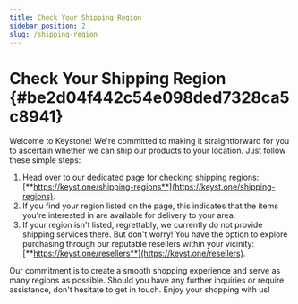```yaml
---
title: Check Your Shipping Region
sidebar_position: 2
slug: /shipping-region
---
```




# **Check Your Shipping Region** {#be2d04f442c54e098ded7328ca5c8941}


Welcome to Keystone! We're committed to making it straightforward for you to ascertain whether we can ship our products to your location. Just follow these simple steps:

1. Head over to our dedicated page for checking shipping regions: [**https://keyst.one/shipping-regions**](https://keyst.one/shipping-regions).
1. If you find your region listed on the page, this indicates that the items you're interested in are available for delivery to your area.
1. If your region isn't listed, regrettably, we currently do not provide shipping services there. But don't worry! You have the option to explore purchasing through our reputable resellers within your vicinity: [**https://keyst.one/resellers**](https://keyst.one/resellers).

Our commitment is to create a smooth shopping experience and serve as many regions as possible. Should you have any further inquiries or require assistance, don't hesitate to get in touch. Enjoy your shopping with us!

